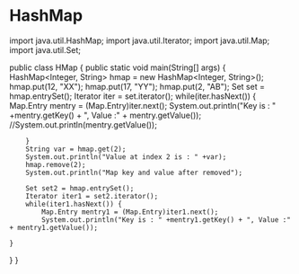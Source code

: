 # HashMap


import java.util.HashMap;
import java.util.Iterator;
import java.util.Map;
import java.util.Set;

public class HMap {
    public static void main(String[] args) {
        HashMap<Integer, String> hmap = new HashMap<Integer, String>();
        hmap.put(12, "XX");
        hmap.put(17, "YY");
        hmap.put(2, "AB");
        Set set = hmap.entrySet();
        Iterator iter = set.iterator();
        while(iter.hasNext()) {
            Map.Entry mentry = (Map.Entry)iter.next();
            System.out.println("Key is : " +mentry.getKey() + ", Value :" + mentry.getValue());
            //System.out.println(mentry.getValue());
            
        }
        String var = hmap.get(2);
        System.out.println("Value at index 2 is : " +var);
        hmap.remove(2);
        System.out.println("Map key and value after removed");
        
        Set set2 = hmap.entrySet();
        Iterator iter1 = set2.iterator();
        while(iter1.hasNext()) {
            Map.Entry mentry1 = (Map.Entry)iter1.next();
            System.out.println("Key is : " +mentry1.getKey() + ", Value :" + mentry1.getValue());
        
    }
}
}
